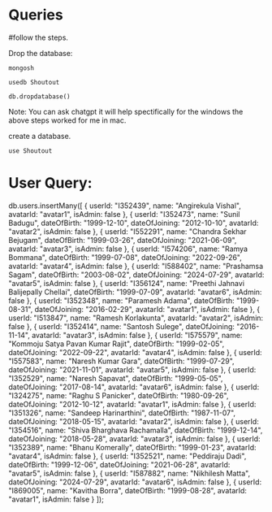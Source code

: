 # Queries
#follow the steps.

Drop the database:

    mongosh

    usedb Shoutout

    db.dropdatabase()

Note: You can ask chatgpt it will help spectifically for the windows the above steps worked for me in mac.

create a database.

    use Shoutout

# User Query:

db.users.insertMany([
  {
    userId: "I352439",
    name: "Angirekula Vishal",
    avatarId: "avatar1",
    isAdmin: false
  },
  {
    userId: "I352473",
    name: "Sunil Badugu",
    dateOfBirth: "1999-12-10",
    dateOfJoining: "2012-10-10",
    avatarId: "avatar2",
    isAdmin: false
  },
  {
    userId: "I552291",
    name: "Chandra Sekhar Bejugam",
    dateOfBirth: "1999-03-26",
    dateOfJoining: "2021-06-09",
    avatarId: "avatar3",
    isAdmin: false
  },
  {
    userId: "I574206",
    name: "Ramya Bommana",
    dateOfBirth: "1999-07-08",
    dateOfJoining: "2022-09-26",
    avatarId: "avatar4",
    isAdmin: false
  },
  {
    userId: "I588402",
    name: "Prashamsa Sagam",
    dateOfBirth: "2003-08-02",
    dateOfJoining: "2024-07-29",
    avatarId: "avatar5",
    isAdmin: false
  },
  {
    userId: "I356124",
    name: "Preethi Jahnavi Balijepally Chellai",
    dateOfBirth: "1999-07-09",
    avatarId: "avatar6",
    isAdmin: false
  },
  {
    userId: "I352348",
    name: "Paramesh Adama",
    dateOfBirth: "1999-08-31",
    dateOfJoining: "2016-02-29",
    avatarId: "avatar1",
    isAdmin: false
  },
  {
    userId: "I513847",
    name: "Ramesh Korlakunta",
    avatarId: "avatar2",
    isAdmin: false
  },
  {
    userId: "I352414",
    name: "Santosh Sulege",
    dateOfJoining: "2016-11-14",
    avatarId: "avatar3",
    isAdmin: false
  },
  {
    userId: "I575579",
    name: "Kommoju Satya Pavan Kumar Rajit",
    dateOfBirth: "1999-02-05",
    dateOfJoining: "2022-09-22",
    avatarId: "avatar4",
    isAdmin: false
  },
  {
    userId: "I557583",
    name: "Naresh Kumar Gara",
    dateOfBirth: "1999-07-29",
    dateOfJoining: "2021-11-01",
    avatarId: "avatar5",
    isAdmin: false
  },
  {
    userId: "I352529",
    name: "Naresh Sapavat",
    dateOfBirth: "1999-05-05",
    dateOfJoining: "2017-08-14",
    avatarId: "avatar6",
    isAdmin: false
  },
  {
    userId: "I324275",
    name: "Raghu S Panicker",
    dateOfBirth: "1980-09-26",
    dateOfJoining: "2012-10-12",
    avatarId: "avatar1",
    isAdmin: false
  },
  {
    userId: "I351326",
    name: "Sandeep Harinarthini",
    dateOfBirth: "1987-11-07",
    dateOfJoining: "2018-05-15",
    avatarId: "avatar2",
    isAdmin: false
  },
  {
    userId: "I354516",
    name: "Shiva Bharghava Rachamalla",
    dateOfBirth: "1999-12-14",
    dateOfJoining: "2018-05-28",
    avatarId: "avatar3",
    isAdmin: false
  },
  {
    userId: "I352389",
    name: "Bhanu Komerally",
    dateOfBirth: "1999-01-23",
    avatarId: "avatar4",
    isAdmin: false
  },
  {
    userId: "I352521",
    name: "Peddiraju Dadi",
    dateOfBirth: "1999-12-06",
    dateOfJoining: "2021-06-28",
    avatarId: "avatar5",
    isAdmin: false
  },
  {
    userId: "I587882",
    name: "Nikhilesh Matta",
    dateOfJoining: "2024-07-29",
    avatarId: "avatar6",
    isAdmin: false
  },
  {
    userId: "I869005",
    name: "Kavitha Borra",
    dateOfBirth: "1999-08-28",
    avatarId: "avatar1",
    isAdmin: false
  }
]);

